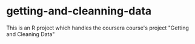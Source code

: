 getting-and-cleanning-data
==========================

This is an R project which handles the coursera course's project "Getting and Cleaning Data"
